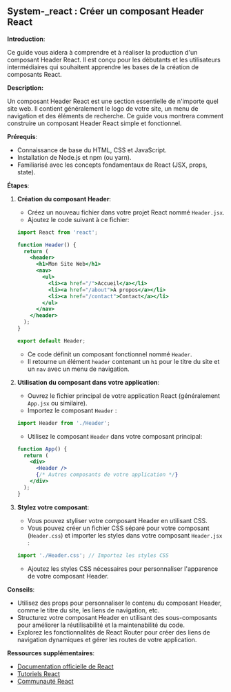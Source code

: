 ##  System-_react : Créer un composant Header React 

**Introduction**:

Ce guide vous aidera à comprendre et à réaliser la production d'un composant Header React. Il est conçu pour les débutants et les utilisateurs intermédiaires qui souhaitent apprendre les bases de la création de composants React.

**Description:**

Un composant Header React est une section essentielle de n'importe quel site web. Il contient généralement le logo de votre site, un menu de navigation et des éléments de recherche.  Ce guide vous montrera comment construire un composant Header React simple et fonctionnel.

**Prérequis**:

* Connaissance de base du HTML, CSS et JavaScript.
* Installation de Node.js et npm (ou yarn).
* Familiarisé avec les concepts fondamentaux de React (JSX, props, state).

**Étapes**:

1. **Création du composant Header**:

   * Créez un nouveau fichier dans votre projet React nommé `Header.jsx`. 
   * Ajoutez le code suivant à ce fichier:

   ```jsx
   import React from 'react';

   function Header() {
     return (
       <header>
         <h1>Mon Site Web</h1>
         <nav>
           <ul>
             <li><a href="/">Accueil</a></li>
             <li><a href="/about">À propos</a></li>
             <li><a href="/contact">Contact</a></li>
           </ul>
         </nav>
       </header>
     );
   }

   export default Header;
   ```
   
   * Ce code définit un composant fonctionnel nommé `Header`. 
   * Il retourne un élément `header` contenant un `h1` pour le titre du site et un `nav` avec un menu de navigation.

2. **Utilisation du composant dans votre application**:

   * Ouvrez le fichier principal de votre application React (généralement `App.jsx` ou similaire).
   * Importez le composant `Header` :

   ```jsx
   import Header from './Header'; 
   ```

   * Utilisez le composant `Header` dans votre composant principal:

   ```jsx
   function App() {
     return (
       <div>
         <Header />
         {/* Autres composants de votre application */}
       </div>
     );
   }
   ```

3. **Stylez votre composant**:

   * Vous pouvez styliser votre composant Header en utilisant CSS. 
   * Vous pouvez créer un fichier CSS séparé pour votre composant (`Header.css`) et importer les styles dans votre composant `Header.jsx` :

   ```jsx
   import './Header.css'; // Importez les styles CSS
   ```

   * Ajoutez les styles CSS nécessaires pour personnaliser l'apparence de votre composant Header.

**Conseils**:

*  Utilisez des props pour personnaliser le contenu du composant Header, comme le titre du site, les liens de navigation, etc.
*  Structurez votre composant Header en utilisant des sous-composants pour améliorer la réutilisabilité et la maintenabilité du code.
*  Explorez les fonctionnalités de React Router pour créer des liens de navigation dynamiques et gérer les routes de votre application.

**Ressources supplémentaires**:

* [Documentation officielle de React](https://reactjs.org/docs/getting-started.html)
* [Tutoriels React](https://www.freecodecamp.org/news/how-to-learn-react/)
* [Communauté React](https://reactjs.org/community)




